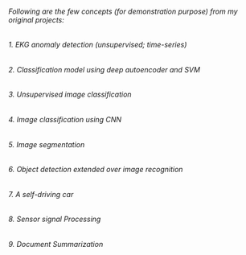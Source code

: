 ######  Following are the few concepts (for demonstration purpose) from my original projects:
######  1. EKG anomaly detection (unsupervised; time-series)
######  2. Classification model using deep autoencoder and SVM 
######  3. Unsupervised image classification 
######  4. Image classification using CNN 
######  5. Image segmentation 
######  6. Object detection extended over image recognition 
######  7. A self-driving car 
######  8. Sensor signal Processing
######  9. Document Summarization 



